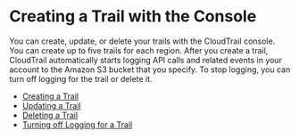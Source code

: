 # Creating a Trail with the Console<a name="cloudtrail-create-and-update-a-trail-by-using-the-console"></a>

You can create, update, or delete your trails with the CloudTrail console\. You can create up to five trails for each region\. After you create a trail, CloudTrail automatically starts logging API calls and related events in your account to the Amazon S3 bucket that you specify\. To stop logging, you can turn off logging for the trail or delete it\.


+ [Creating a Trail](cloudtrail-create-a-trail-using-the-console-first-time.md)
+ [Updating a Trail](cloudtrail-update-a-trail-console.md)
+ [Deleting a Trail](cloudtrail-delete-trails-console.md)
+ [Turning off Logging for a Trail](cloudtrail-turning-off-logging.md)